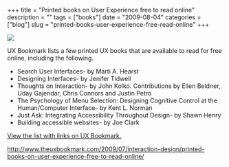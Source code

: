 +++
title = "Printed books on User Experience free to read online"
description = ""
tags = ["books"]
date = "2009-08-04"
categories = ["blog"]
slug = "printed-books-user-experience-free-read-online"
+++



  <div class="notebook-screenshot"><a href="http://www.theuxbookmark.com/2009/07/interaction-design/printed-books-on-user-experience-free-to-read-online/"><img src="//media.konigi.com/bluga/wt4a799e9ae5ee6.jpg"/></a></div><p>UX Bookmark lists a few printed UX books that are available to read for free online, including the following. </p>
<ul>
<li>Search User Interfaces- by Marti A. Hearst</li>
<li>Designing Interfaces- by Jenifer Tidwell</li>
<li>Thoughts on Interaction- by John Kolko. Contributions by Ellen Beldner, Uday Gajendar, Chris Connors and Justin Petro</li>
<li>The Psychology of Menu Selection: Designing Cognitive Control at the Human/Computer Interface- by Kent L. Norman</li>
<li>Just Ask: Integrating Accessibility Throughout Design- by Shawn Henry</li>
<li>Building accessible websites- by Joe Clark</li>
</ul>
<p><a href="http://www.theuxbookmark.com/2009/07/interaction-design/printed-books-on-user-experience-free-to-read-online/">View the list with links on UX Bookmark.</a></p>
    
  <a href="http://www.theuxbookmark.com/2009/07/interaction-design/printed-books-on-user-experience-free-to-read-online/">http://www.theuxbookmark.com/2009/07/interaction-design/printed-books-on-user-experience-free-to-read-online/</a>
